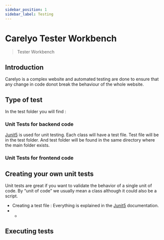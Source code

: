 ```yaml
---
sidebar_position: 1
sidebar_label: Testing
---
```

# Carelyo Tester Workbench

> Tester Workbench

## Introduction

Carelyo is a complex website and automated testing are done to ensure that any change in code donot break the behaviour of the whole website.  

## Type of test

In the test folder you will find :  

### Unit Tests for backend code

[Junit5](https://junit.org/junit5/) is used for unit testing. Each class will have a test file. Test file will be in the test folder. And test folder will be found in the same directory where the main folder exists.

### Unit Tests for frontend code

## Creating your own unit tests

Unit tests are great if you want to validate the behavior of a single unit of code. By “unit of code” we usually mean a class although it could also be a script.

- Creating a test file : Everything is explained in the [Junit5](https://junit.org/junit5/) documentation.
- 
  - 

## Executing tests
